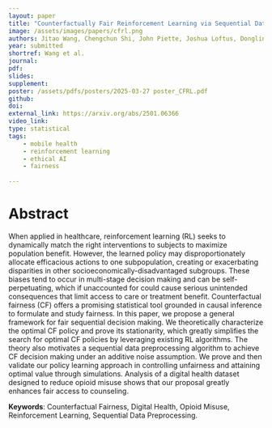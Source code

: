 ```yaml
---
layout: paper
title: "Counterfactually Fair Reinforcement Learning via Sequential Data Preprocessing"
image: /assets/images/papers/cfrl.png
authors: Jitao Wang, Chengchun Shi, John Piette, Joshua Loftus, Donglin Zeng, Zhenke Wu
year: submitted
shortref: Wang et al.
journal: 
pdf:
slides:
supplement:
poster: /assets/pdfs/posters/2025-03-27 poster_CFRL.pdf
github:
doi:
external_link: https://arxiv.org/abs/2501.06366
video_link: 
type: statistical
tags:
    - mobile health
    - reinforcement learning
    - ethical AI
    - fairness
 
---
```


# Abstract

When applied in healthcare, reinforcement learning (RL) seeks to dynamically match the right interventions to subjects to maximize population benefit. However, the learned policy may disproportionately allocate efficacious actions to one subpopulation, creating or exacerbating disparities in other socioeconomically-disadvantaged subgroups. These biases tend to occur in multi-stage decision making and can be self-perpetuating, which if unaccounted for could cause serious unintended consequences that limit access to care or treatment benefit. Counterfactual fairness (CF) offers a promising statistical tool grounded in causal inference to formulate and study fairness. In this paper, we propose a general framework for fair sequential decision making. We theoretically characterize the optimal CF policy and prove its stationarity, which greatly simplifies the search for optimal CF policies by leveraging existing RL algorithms. The theory also motivates a sequential data preprocessing algorithm to achieve CF decision making under an additive noise assumption. We prove and then validate our policy learning approach in controlling unfairness and attaining optimal value through simulations. Analysis of a digital health dataset designed to reduce opioid misuse shows that our proposal greatly enhances fair access to counseling.

**Keywords**: Counterfactual Fairness, Digital Health, Opioid Misuse, Reinforcement Learning, Sequential Data Preprocessing.